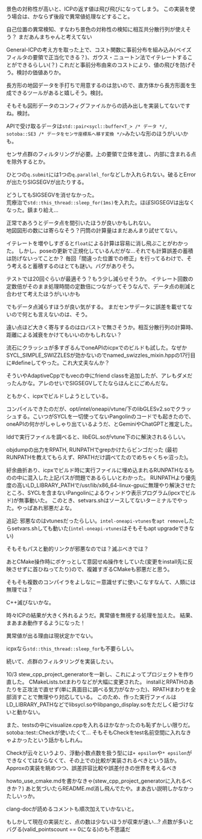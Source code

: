 景色の対称性が高いと、ICPの返す値は飛び飛びになってしまう。
この実装を使う場合は、かならず後段で異常値処理などすること。

自己位置の異常検知、すなわち景色の対称性の検知に相互共分散行列が使えそう？
まだあんまちゃんと考えてない

General-ICPの考え方を取った上で、コスト関数に事前分布を組み込み(ベイズフィルタの要領で正当化できる？)、ガウス・ニュートン法でイテレートすることができるらしい(？)
これだと事前分布由来のコストにより、値の飛びを防げそう。検討の価値ありか。

長方形の地図データを手打ちで用意するのは怠いので、直方体から長方形面を生成できるツールがあると嬉しそう。検討。

そもそも図形データのコンフィグファイルからの読み出しを実装してないですね。検討。

APIで受け取るデータは`std::pair<sycl::buffer<T_> /* データ */, sotoba::SE3 /* データをセンサ座標系へ移す変換 */>`みたいな形のほうがいいかも。

センサ点群のフィルタリングが必要。上の要領で立体を渡し、内部に含まれる点を除外するとか。

ひとつの`q.submit`には1つの`q.parallel_for`などしか入れられない。破るとErrorが出たりSIGSEGVが出たりする。

どうしてもSIGSEGVを消せなかった。  
荒療治で`std::this_thread::sleep_for(1ms)`を入れた。ほぼSIGSEGVは出なくなった。鎮まり給え...

正常であろうとデータ点を間引いたほうが良いかもしれない。  
地図図形の数には寄らなそう？円筒の計算量はまだあんまり試せてない。  

イテレートを増やしすぎると`float`による計算は容易に消し飛ぶことがわかった。
しかし、poseの更新で正規化しているんだがな...それでも計算誤差の蓄積は防げないってことか？
毎回「間違った位置での修正」を行ってるわけで、そう考えると蓄積するのはとても謎い。バグがありそう。

テストでは20回ぐらいが最適そう？もう少し減らせそうか。
イテレート回数の定数倍がそのまま処理時間の定数倍につながってそうなんで、データ点の削減と合わせて考えたほうがいいかも

でもデータ点減らすほうが良い気がする。
まだセンサデータに誤差を載せてないので何とも言えないのは、そう。

遠い点ほど大きく寄与するのはロバストで無さそうか。相互分散行列の計算時、距離による減衰をかけてもいいのかもしれない？

流石にクラッシュが多すぎるんでoneAPIのicpxでのビルドも試した。なぜかSYCL_SIMPLE_SWIZZLESが効かないのでnamed_swizzles_mixin.hppの17行目に#defineしてやった。これ大丈夫なんか？

そういやAdaptiveCppでもvecの中にfriend classを追加したが、アレもダメだったんかな。アレのせいでSIGSEGVしてたならほんとにごめんだな。

ともかく、icpxでビルドしようとしている。

コンパイルできたのだが、opt/intel/oneapi/vtune/下のlibGLESv2.soでクラッシュする。こいつがSYCLを一切使ってないPangolinのコードでも起きたので、oneAPIの何かがしゃしゃり出ているようだ、とGeminiやChatGPTと推定した。

lddで実行ファイルを調べると、libEGL.soがvtune下のに解決されるらしい。

objdumpの出力をRPATH, RUNPATHでgrepかけたらビンゴだった
(最初RUNPATHを教えてもらえず、RPATHだけ調べてたのでめちゃくちゃ沼った)。

紆余曲折あり、icpxでビルド時に実行ファイルに埋め込まれるRUNPATHなるものの中に混入した上記パスが問題であるらしいとわかった。
RUNPATHより優先度の高いLD_LIBRARY_PATHで/usr/lib/x86_64-linux-gpuに無理やり解決させたところ、SYCLを含まないPangolinによるウィンドウ表示プログラム(ipcxでビルド)が無事動いた。
このとき、setvars.shはソースしてないターミナルでやった。やっぱあれ邪悪だよな。

追記: 邪悪なのはvtunesだったらしい。`intel-oneapi-vtunes`を`apt remove`したらsetvars.shしても動いた(`intel-oneapi-vtunes`はそもそもapt upgradeできない)

そもそもパスと動的リンクが邪悪なのでは？滅ぶべきでは？

あとCMake操作時にボケっとして意図せぬ操作をしていた(変更をinstall先に反映させずに首ひねってたり)ので、複雑すぎるCMakeも邪悪だと思う。

そもそも複数のコンパイラをよしなに＝意識せずに使いこなすなんて、人類には無理では？

C++滅びないかな。

時々ICPの結果が大きく外れるようだ。異常値を無視する処理を加えた。
結果、まあまあ動作するようになった！

異常値が出る理由は現状定かでない。

icpxなら`std::this_thread::sleep_for`も不要らしい。

続いて、点群のフィルタリングを実装したい。

10/3 stew_cpp_project_generatorを一新し、これによってプロジェクトを作り直した。
CMakeLists.txtまわりなどが大幅に変更された。
installとRPATHのあたりを正攻法で直せず(単に真面目に調べる気力がなかった)、RPATHまわりを全部消すことで無理やり対応している。
このため、作った実行ファイルはLD_LIBRARY_PATHなどでlibsycl.soやlibpango_display.soをただしく紐づけないと動かない。

また、testsの中にvisualize.cppを入れるほかなかったのも恥ずかしい限りだ。sotoba::test::Checkが使いたくて...
そもそもCheckをtest名前空間に入れなきゃよかったという話かもしれん。

Checkが云々というより、浮動小数点数を扱う型には`+ epsilon`や`* epsilon`ができなくてはならなくて、その上での比較が実装されるべきという話か。
Approxの実装を眺めつつ、誤差許容比較や誤差付きの世界を考えるべき

howto_use_cmake.mdを書かなきゃ(stew_cpp_project_generatorに入れるべきか？) あと気づいたらREADME.md消し飛んでたや。まあ古い説明しかなかったしいっか。

clang-docが読めるコメントも順次加えていかないと。

もしかして現在の実装だと、点の数は少ないほうが収束が速い...?
点数が多いとバグる(valid_pointscount == 0になる)のも不思議だ